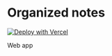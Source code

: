 # Organized notes
[![Deploy with Vercel](https://vercel.com/button)](https://vercel.com/new/clone?repository-url=https%3A%2F%2Fgithub.com%2Forl0pl%2Forganized-notes%2Ftree%2Fmain)

Web app
